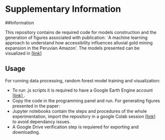 # Supplementary Information

##Information

This repository contains de required code for models construction and the generation of figures associated with publication: `A machine learning approach to understand how accessibility influences alluvial gold mining expansion in the Peruvian Amazon'. The models presented can be visualized in [[link]](https://glarrea.users.earthengine.app/view/miningarticle)

## Usage

For running data processing, random forest model training and visualization:  
- To run .js scripts it is required to have a Google Earth Engine account [ [link] ](https://code.earthengine.google.com/). 
- Copy the code in the programming panel and run.
For generating figures presented in the paper: 
- Jupyter notebooks contain the steps and procedures of the whole experimentation, import the repository in a google Colab session [ [link] ](https://colab.research.google.com/) to avoid dependancy issues.
- A Google Drive verification step is requiered for exporting and downloading.
